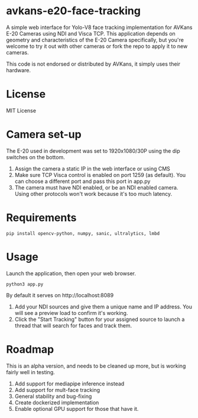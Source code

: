 # avkans-e20-face-tracking
A simple web interface for Yolo-V8 face tracking implementation for AVKans E-20 Cameras using NDI and Visca TCP.   This application depends on geometry and characteristics of the E-20 Camera specifically, but you're welcome to try it out with other cameras or fork the repo to apply it to new cameras.

This code is not endorsed or distributed by AVKans, it simply uses their hardware.

# License
MIT License

# Camera set-up
The E-20 used in development was set to 1920x1080/30P using the dip switches on the bottom.    
1) Assign the camera a static IP in the web interface or using CMS
2) Make sure TCP Visca control is enabled on port 1259 (as default).   You can choose a different port and pass this port in app.py
3) The camera must have NDI enabled, or be an NDI enabled camera.   Using other protocols won't work because it's too much latency.


# Requirements
```
pip install opencv-python, numpy, sanic, ultralytics, lmbd
```

# Usage
Launch the application, then open your web browser.
```
python3 app.py
```

By default it serves on http://localhost:8089

1) Add your NDI sources and give them a unique name and IP address.   You will see a preview load to confirm it's working.  
2) Click the "Start Tracking" button for your assigned source to launch a thread that will search for faces and track them.

# Roadmap
This is an alpha version, and needs to be cleaned up more, but is working fairly well in testing.

1) Add support for mediapipe inference instead
2) Add support for mult-face tracking
3) General stability and bug-fixing
4) Create dockerized implementation
5) Enable optional GPU support for those that have it.
